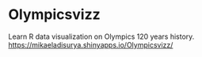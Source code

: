 # Olympicsvizz
 Learn R data visualization on Olympics 120 years history.
https://mikaeladisurya.shinyapps.io/Olympicsvizz/
